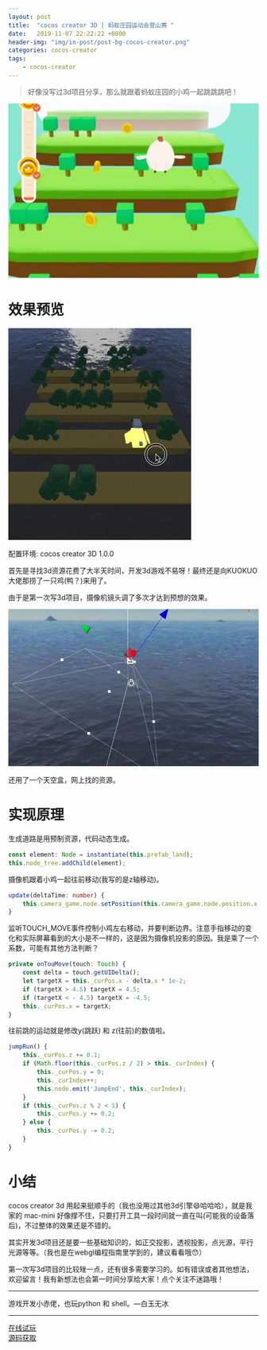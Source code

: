```yaml
---
layout: post
title:  "cocos creator 3D | 蚂蚁庄园运动会登山赛 "
date:   2019-11-07 22:22:22 +0800
header-img: "img/in-post/post-bg-cocos-creator.png"
categories: cocos-creator
tags:
    - cocos-creator
---
```

> 好像没写过3d项目分享，那么就跟着蚂蚁庄园的小鸡一起跳跳跳吧！  

![](/img/in-post/201911/1107-bg.png)  

# 效果预览

![](/img/in-post/201911/1107-result.gif)  

配置环境: cocos creator 3D 1.0.0  

首先是寻找3d资源花费了大半天时间，开发3d游戏不易呀！最终还是向KUOKUO大佬那捞了一只鸡(鸭？)来用了。  

由于是第一次写3d项目，摄像机镜头调了多次才达到预想的效果。  


![](/img/in-post/201911/1107-camera.png)  

还用了一个天空盒，网上找的资源。  



# 实现原理

生成道路是用预制资源，代码动态生成。  
```ts
const element: Node = instantiate(this.prefab_land);
this.node_tree.addChild(element);
```

摄像机跟着小鸡一起往前移动(我写的是z轴移动)。  

```ts
update(deltaTime: number) {
    this.camera_game.node.setPosition(this.camera_game.node.position.x, this.camera_game.node.position.y, this.role.node.position.z)
}
```

监听TOUCH_MOVE事件控制小鸡左右移动，并要判断边界。注意手指移动的变化和实际屏幕看到的大小是不一样的，这是因为摄像机投影的原因。我是乘了一个系数，可能有其他方法判断？  

```ts
private onTouMove(touch: Touch) {
    const delta = touch.getUIDelta();
    let targetX = this._curPos.x - delta.x * 1e-2;
    if (targetX > 4.5) targetX = 4.5;
    if (targetX < - 4.5) targetX = -4.5;
    this._curPos.x = targetX;
}
```

往前跳的运动就是修改y(跳跃) 和 z(往前)的数值啦。  
```ts
jumpRun() {
    this._curPos.z += 0.1;
    if (Math.floor(this._curPos.z / 2) > this._curIndex) {
        this._curPos.y = 0;
        this._curIndex++;
        this.node.emit('JumpEnd', this._curIndex);
    }
    if (this._curPos.z % 2 < 1) {
        this._curPos.y += 0.2;
    } else {
        this._curPos.y -= 0.2;
    }
}
```

# 小结

cocos creator 3d 用起来挺顺手的（我也没用过其他3d引擎😄哈哈哈），就是我家的 mac-mini 好像撑不住，只要打开工具一段时间就一直在叫(可能我的设备落后)，不过整体的效果还是不错的。    

其实开发3d项目还是要一些基础知识的，如正交投影，透视投影，点光源，平行光源等等。（我也是在webgl编程指南里学到的，建议看看哦😯）    

第一次写3d项目的比较矬一点，还有很多需要学习的。如有错误或者其他想法，欢迎留言！我有新想法也会第一时间分享给大家！点个关注不迷路哦！   

--- 

游戏开发小赤佬，也玩python 和 shell。—白玉无冰  

---

[在线试玩](http://lamyoung.gitee.io/web/jumpGame)   
[源码获取](https://mp.weixin.qq.com/s/UJK5mn8bR_pJIGZ9SaB1Zw)  